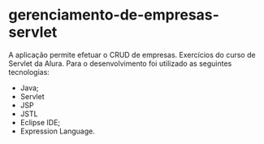 # gerenciamento-de-empresas-servlet
A aplicação permite efetuar o CRUD de empresas.
Exercícios do curso de Servlet da Alura.
Para o desenvolvimento foi utilizado as seguintes tecnologias:
- Java;
- Servlet
- JSP
- JSTL
- Eclipse IDE;
- Expression Language.
